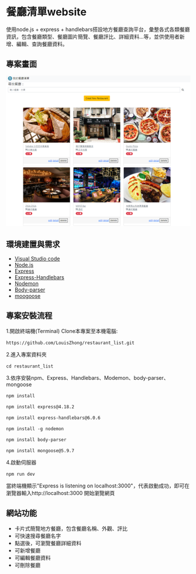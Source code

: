 # 餐廳清單website
使用node.js + express + handlebars搭設地方餐廳查詢平台，彙整各式各類餐廳資訊，包含餐廳類型、餐廳圖片簡覽、餐廳評比、詳細資料...等，並供使用者新增、編輯、查詢餐廳資料。

## 專案畫面
![image](https://github.com/LouisZhong/restaurant_list_withCRUD/blob/main/public/img/cover.PNG)

## 環境建置與需求

- [Visual Studio code](https://code.visualstudio.com/)
- [Node.js](https://nodejs.org/en/)
- [Express](https://www.npmjs.com/package/express)
- [Express-Handlebars](https://www.npmjs.com/package/express-handlebars)
- [Nodemon](https://www.npmjs.com/package/nodemon)
- [Body-parser](https://www.npmjs.com/package/body-parser)
- [moogoose](https://mongoosejs.com/)

## 專案安裝流程
1.開啟終端機(Terminal) Clone本專案至本機電腦:
```
https://github.com/LouisZhong/restaurant_list.git
```

2.進入專案資料夾
```
cd restaurant_list
```

3.依序安裝npm、Express、Handlebars、Modemon、body-parser、mongoose
```
npm install
```
```
npm install express@4.18.2
```
```
npm install express-handlebars@6.0.6
```
```
npm install -g nodemon
```
```
npm install body-parser
```
```
npm install mongoose@5.9.7
```

4.啟動伺服器
```
npm run dev
```
當終端機顯示"Express is listening on localhost:3000"，代表啟動成功，即可在瀏覽器輸入http://localhost:3000  開始瀏覽網頁


## 網站功能

- 卡片式簡覽地方餐廳，包含餐廳名稱、外觀、評比
- 可快速搜尋餐廳名字
- 點選後，可瀏覽餐廳詳細資料
- 可新增餐廳
- 可編輯餐廳資料
- 可刪除餐廳
